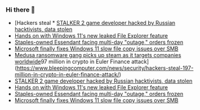 ### Hi there 👋

<!--START_SECTION:feed-->
* [Hackers steal * [STALKER 2 game developer hacked by Russian hacktivists, data stolen](https://www.bleepingcomputer.com/news/security/stalker-2-game-developer-hacked-by-russian-hacktivists-data-stolen/)
* [Hands on with Windows 11's new leaked File Explorer feature](https://www.bleepingcomputer.com/news/microsoft/hands-on-with-windows-11s-new-leaked-file-explorer-feature/)
* [Staples-owned Essendant facing multi-day "outage," orders frozen](https://www.bleepingcomputer.com/news/security/staples-owned-essendant-facing-multi-day-outage-orders-frozen/)
* [Microsoft finally fixes Windows 11 slow file copy issues over SMB](https://www.bleepingcomputer.com/news/microsoft/microsoft-finally-fixes-windows-11-slow-file-copy-issues-over-smb/)
* [Medusa ransomware gang picks up steam as it targets companies worldwide](https://www.bleepingcomputer.com/news/security/medusa-ransomware-gang-picks-up-steam-as-it-targets-companies-worldwide/)97 million in crypto in Euler Finance attack](https://www.bleepingcomputer.com/news/security/hackers-steal-197-million-in-crypto-in-euler-finance-attack/)
* [STALKER 2 game developer hacked by Russian hacktivists, data stolen](https://www.bleepingcomputer.com/news/security/stalker-2-game-developer-hacked-by-russian-hacktivists-data-stolen/)
* [Hands on with Windows 11's new leaked File Explorer feature](https://www.bleepingcomputer.com/news/microsoft/hands-on-with-windows-11s-new-leaked-file-explorer-feature/)
* [Staples-owned Essendant facing multi-day "outage," orders frozen](https://www.bleepingcomputer.com/news/security/staples-owned-essendant-facing-multi-day-outage-orders-frozen/)
* [Microsoft finally fixes Windows 11 slow file copy issues over SMB](https://www.bleepingcomputer.com/news/microsoft/microsoft-finally-fixes-windows-11-slow-file-copy-issues-over-smb/)
<!--END_SECTION:feed-->

<!--
**frankenk/frankenk** is a ✨ _special_ ✨ repository because its `README.md` (this file) appears on your GitHub profile.

Here are some ideas to get you started:

- 🔭 I’m currently working on ...
- 🌱 I’m currently learning ...
- 👯 I’m looking to collaborate on ...
- 🤔 I’m looking for help with ...
- 💬 Ask me about ...
- 📫 How to reach me: ...
- 😄 Pronouns: ...
- ⚡ Fun fact: ...
-->



